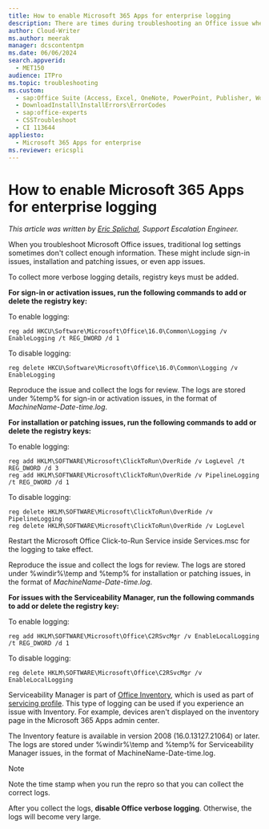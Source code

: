 ```yaml
---
title: How to enable Microsoft 365 Apps for enterprise logging
description: There are times during troubleshooting an Office issue when the traditional log settings are not gathering enough information. This article describes how to collect more verbose logging details.
author: Cloud-Writer
ms.author: meerak
manager: dcscontentpm
ms.date: 06/06/2024
search.appverid: 
  - MET150
audience: ITPro
ms.topic: troubleshooting
ms.custom: 
  - sap:Office Suite (Access, Excel, OneNote, PowerPoint, Publisher, Word, Visio)\Installation, Update, Deployment,  Activation
  - DownloadInstall\InstallErrors\ErrorCodes
  - sap:office-experts
  - CSSTroubleshoot
  - CI 113644
appliesto: 
  - Microsoft 365 Apps for enterprise
ms.reviewer: ericspli
---
```


# How to enable Microsoft 365 Apps for enterprise logging

*This article was written by [Eric Splichal](https://social.technet.microsoft.com/profile/Splic-MSFT), Support Escalation Engineer.*

When you troubleshoot Microsoft Office issues, traditional log settings sometimes don't collect enough information. These might include sign-in issues, installation and patching issues, or even app issues.

To collect more verbose logging details, registry keys must be added.

**For sign-in or activation issues, run the following commands to add or delete the registry key:**

To enable logging:

```console
reg add HKCU\Software\Microsoft\Office\16.0\Common\Logging /v EnableLogging /t REG_DWORD /d 1
```

To disable logging:

```console
reg delete HKCU\Software\Microsoft\Office\16.0\Common\Logging /v EnableLogging 
```

Reproduce the issue and collect the logs for review. The logs are stored under %temp% for sign-in or activation issues, in the format of *MachineName-Date-time.log*.

**For installation or patching issues, run the following commands to add or delete the registry keys:**

To enable logging:

```console
reg add HKLM\SOFTWARE\Microsoft\ClickToRun\OverRide /v LogLevel /t REG_DWORD /d 3
reg add HKLM\SOFTWARE\Microsoft\ClickToRun\OverRide /v PipelineLogging /t REG_DWORD /d 1
```

To disable logging:

```console
reg delete HKLM\SOFTWARE\Microsoft\ClickToRun\OverRide /v PipelineLogging
reg delete HKLM\SOFTWARE\Microsoft\ClickToRun\OverRide /v LogLevel 
```

Restart the Microsoft Office Click-to-Run Service inside Services.msc for the logging to take effect.

Reproduce the issue and collect the logs for review. The logs are stored under %windir%\temp and %temp% for installation or patching issues, in the format of *MachineName-Date-time.log*.

**For issues with the Serviceability Manager, run the following commands to add or delete the registry key:**

To enable logging:

```console
reg add HKLM\SOFTWARE\Microsoft\Office\C2RSvcMgr /v EnableLocalLogging /t REG_DWORD /d 1
```

To disable logging:

```console
reg delete HKLM\SOFTWARE\Microsoft\Office\C2RSvcMgr /v EnableLocalLogging
```

Serviceability Manager is part of [Office Inventory](/deployoffice/admincenter/inventory), which is used as part of [servicing profile](/deployoffice/admincenter/servicing-profile). This type of logging can be used if you experience an issue with Inventory. For example, devices aren't displayed on the inventory page in the Microsoft 365 Apps admin center. 

The Inventory feature is available in version 2008 (16.0.13127.21064) or later. The logs are stored under %windir%\temp and %temp% for Serviceability Manager issues, in the format of MachineName-Date-time.log.

> [!NOTE]
> Note the time stamp when you run the repro so that you can collect the correct logs.

After you collect the logs, **disable Office verbose logging**. Otherwise, the logs will become very large.
